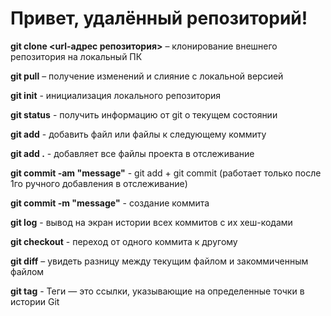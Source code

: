 # Привет, удалённый репозиторий!

 **git clone <url-адрес репозитория>** – клонирование внешнего репозитория на  локальный ПК

 **git pull** – получение изменений и слияние с локальной версией

 **git init** - инициализация локального репозитория

**git status** - получить информацию от git о текущем состоянии

**git add** - добавить файл или файлы к следующему коммиту

**git add .** - добавляет все файлы проекта в отслеживание

**git commit -am "message"** - git add + git commit (работает только после 1го ручного добавления в отслеживание)

**git commit -m "message"** - создание коммита

**git log** - вывод на экран истории всех коммитов с их хеш-кодами

**git checkout** - переход от одного коммита к другому

**git diff** – увидеть разницу между текущим файлом и закоммиченным файлом

**git tag** - Теги — это ссылки, указывающие на определенные точки в истории Git